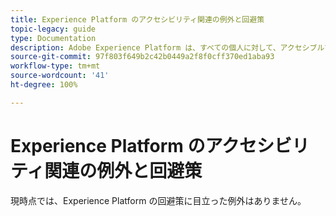 ```yaml
---
title: Experience Platform のアクセシビリティ関連の例外と回避策
topic-legacy: guide
type: Documentation
description: Adobe Experience Platform は、すべての個人に対して、アクセシブルで利用制限のない機能を提供することに全力を注いでいます。
source-git-commit: 97f803f649b2c42b0449a2f8f0cff370ed1aba93
workflow-type: tm+mt
source-wordcount: '41'
ht-degree: 100%

---
```



# Experience Platform のアクセシビリティ関連の例外と回避策

現時点では、Experience Platform の回避策に目立った例外はありません。